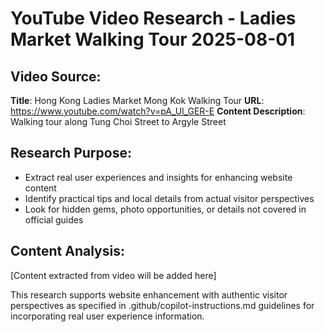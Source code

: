 # YouTube Video Research - Ladies Market Walking Tour 2025-08-01

## Video Source:
**Title**: Hong Kong Ladies Market Mong Kok Walking Tour
**URL**: https://www.youtube.com/watch?v=pA_Ul_GER-E
**Content Description**: Walking tour along Tung Choi Street to Argyle Street

## Research Purpose:
- Extract real user experiences and insights for enhancing website content
- Identify practical tips and local details from actual visitor perspectives
- Look for hidden gems, photo opportunities, or details not covered in official guides

## Content Analysis:
[Content extracted from video will be added here]

This research supports website enhancement with authentic visitor perspectives as specified in .github/copilot-instructions.md guidelines for incorporating real user experience information.